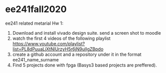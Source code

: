 # ee241fall2020
ee241 related metarial
Hw 1:
1) Download and install vivado design suite. send a screen shot to moodle
2) watch the first 4 videos of the following playlist
https://www.youtube.com/playlist?list=PL8dPuuaLjXtNlUrzyH5r6jN9ulIgZBpdo
3) create a github account and a repository under it in the format
ee241_name_surname
4) Find 5 projects done with fpga (Basys3   based projects are preffered).
